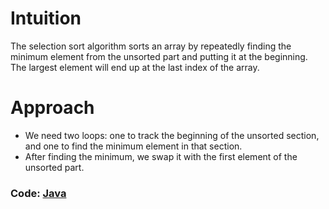 # Intuition
The selection sort algorithm sorts an array by repeatedly finding the minimum element from the unsorted part and putting it at the beginning. The largest element will end up at the last index of the array.

# Approach
- We need two loops: one to track the beginning of the unsorted section, and one to find the minimum element in that section.
- After finding the minimum, we swap it with the first element of the unsorted part.


### Code: [Java](Solution.java)
